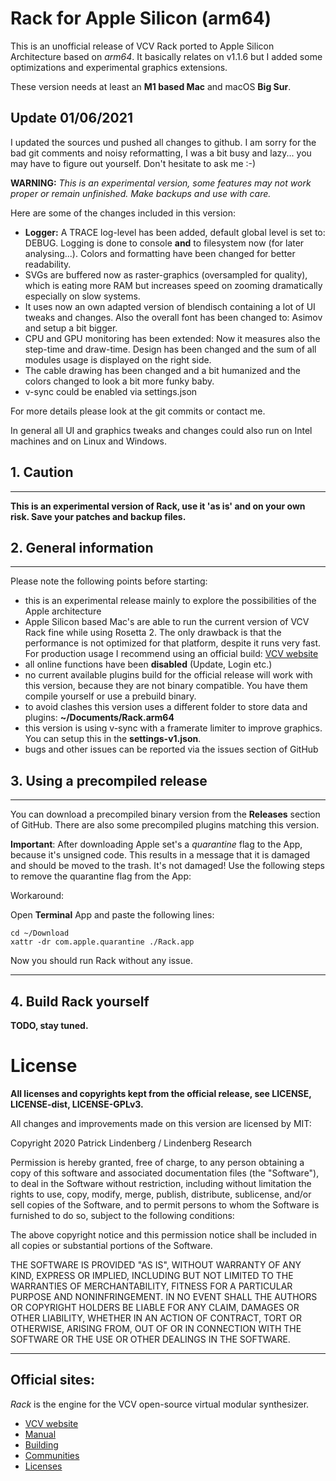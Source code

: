 # Rack for Apple Silicon (arm64)

This is an unofficial release of VCV Rack ported to Apple Silicon Architecture based on *arm64*.
It basically relates on v1.1.6 but I added some optimizations and experimental graphics extensions.

These version needs at least an **M1 based Mac** and macOS **Big Sur**.


## Update 01/06/2021

I updated the sources und pushed all changes to github. I am sorry for the bad git comments and noisy reformatting, 
I was a bit busy and lazy... you may have to figure out yourself. Don't hesitate to ask me :-)


**WARNING:** *This is an experimental version, some features may not work proper or remain unfinished. 
Make backups and use with care.*


Here are some of the changes included in this version:

- **Logger:** A TRACE log-level has been added, default global level is set to: DEBUG. Logging is done to console **and** 
  to filesystem now (for later analysing...). Colors and formatting have been changed for better readability.
- SVGs are buffered now as raster-graphics (oversampled for quality), which is eating more 
  RAM but increases speed on zooming dramatically especially on slow systems.
- It uses now an own adapted version of blendisch containing a lot of UI tweaks and changes. 
  Also the overall font has been changed to: Asimov and setup a bit bigger.
- CPU and GPU monitoring has been extended: Now it measures also the step-time and draw-time. 
  Design has been changed and the sum of all modules usage is displayed on the right side.
- The cable drawing has been changed and a bit humanized and the colors changed to look a bit more funky baby.
- v-sync could be enabled via settings.json

For more details please look at the git commits or contact me.

In general all UI and graphics tweaks and changes could also run on Intel machines and on Linux and Windows. 


## 1. Caution
---

__This is an experimental version of Rack, use it 'as is' and on your own risk. Save your patches and backup files.__


## 2. General information
---

Please note the following points before starting:

- this is an experimental release mainly to explore the possibilities of the Apple architecture 
- Apple Silicon based Mac's are able to run the current version of VCV Rack fine while using Rosetta 2. The only drawback is that the performance is not optimized for that platform, despite it runs very fast. For production usage I recommend using an official build: [VCV website](https://vcvrack.com/)  
- all online functions have been **disabled** (Update, Login etc.)
- no current available plugins build for the official release will work with this version, because they are not binary compatible. You have them compile yourself or use a prebuild binary.
- to avoid clashes this version uses a different folder to store data and plugins: __~/Documents/Rack.arm64__
- this version is using v-sync with a framerate limiter to improve graphics. You can setup this in the __settings-v1.json__.
- bugs and other issues can be reported via the issues section of GitHub

## 3.  Using a precompiled release
---

You can download a precompiled binary version from the __Releases__ section of GitHub. There are also some precompiled plugins matching this version.

**Important**: After downloading Apple set's a _quarantine_ flag to the App, because it's unsigned code. This results in a message that it is damaged and should be moved to the trash. It's not damaged! Use the following steps to remove the quarantine flag from the App:

Workaround:

Open __Terminal__ App and paste the following lines:

```
cd ~/Download
xattr -dr com.apple.quarantine ./Rack.app
```

Now you should run Rack without any issue.

---

## 4. Build Rack yourself

__TODO, stay tuned.__


# License 

__All licenses and copyrights kept from the official release, see LICENSE, LICENSE-dist, LICENSE-GPLv3.__

All changes and improvements made on this version are licensed by MIT:

Copyright 2020 Patrick Lindenberg / Lindenberg Research

Permission is hereby granted, free of charge, to any person obtaining a copy of this software and associated documentation files (the "Software"), to deal in the Software without restriction, including without limitation the rights to use, copy, modify, merge, publish, distribute, sublicense, and/or sell copies of the Software, and to permit persons to whom the Software is furnished to do so, subject to the following conditions:

The above copyright notice and this permission notice shall be included in all copies or substantial portions of the Software.

THE SOFTWARE IS PROVIDED "AS IS", WITHOUT WARRANTY OF ANY KIND, EXPRESS OR IMPLIED, INCLUDING BUT NOT LIMITED TO THE WARRANTIES OF MERCHANTABILITY, FITNESS FOR A PARTICULAR PURPOSE AND NONINFRINGEMENT. IN NO EVENT SHALL THE AUTHORS OR COPYRIGHT HOLDERS BE LIABLE FOR ANY CLAIM, DAMAGES OR OTHER LIABILITY, WHETHER IN AN ACTION OF CONTRACT, TORT OR OTHERWISE, ARISING FROM, OUT OF OR IN CONNECTION WITH THE SOFTWARE OR THE USE OR OTHER DEALINGS IN THE SOFTWARE.

---

## Official sites:

*Rack* is the engine for the VCV open-source virtual modular synthesizer.

- [VCV website](https://vcvrack.com/)
- [Manual](https://vcvrack.com/manual/index.html)
- [Building](https://vcvrack.com/manual/Building.html)
- [Communities](https://vcvrack.com/manual/Communities.html)
- [Licenses](LICENSE.md)
